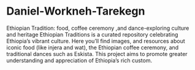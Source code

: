 # Daniel-Workneh-Tarekegn
Ethiopian Tradition: food, coffee ceremony ,and dance-exploring culture and heritage
Ethiopian Traditions is a curated repository celebrating Ethiopia’s vibrant culture. Here you’ll find  images, and resources about iconic food (like injera and wat), the Ethiopian coffee ceremony, and traditional dances such as Eskista. This project aims to promote greater understanding and appreciation of Ethiopia’s rich custom.

